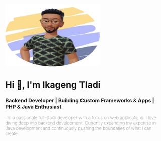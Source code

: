 <img src="Avatar.png" height="200px" width="300px"/>

<h1>Hi 👋, I'm Ikageng Tladi</h1>
<h3>Backend Developer | Building Custom Frameworks & Apps | PHP & Java Enthusiast</h3>
        <p style="font-weight:100;">I'm a passionate full-stack developer with a focus on web applications. I love diving deep into backend development. Currently expanding my expertise in Java development and continuously pushing the boundaries of what I can create. </p>
 